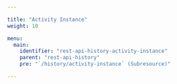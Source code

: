 ```yaml
---

title: "Activity Instance"
weight: 10

menu:
  main:
    identifier: "rest-api-history-activity-instance"
    parent: "rest-api-history"
    pre: "`/history/activity-instance` (Subresource)"

---
```

